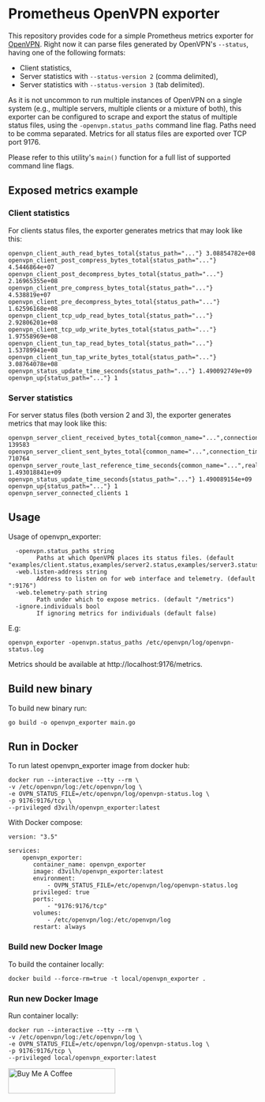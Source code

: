 # Prometheus OpenVPN exporter

This repository provides code for a simple Prometheus metrics exporter
for [OpenVPN](https://openvpn.net/). Right now it can parse files
generated by OpenVPN's `--status`, having one of the following formats:

* Client statistics,
* Server statistics with `--status-version 2` (comma delimited),
* Server statistics with `--status-version 3` (tab delimited).

As it is not uncommon to run multiple instances of OpenVPN on a single
system (e.g., multiple servers, multiple clients or a mixture of both),
this exporter can be configured to scrape and export the status of
multiple status files, using the `-openvpn.status_paths` command line
flag. Paths need to be comma separated. Metrics for all status files are
exported over TCP port 9176.

Please refer to this utility's `main()` function for a full list of
supported command line flags.

## Exposed metrics example

### Client statistics

For clients status files, the exporter generates metrics that may look
like this:

```shell
openvpn_client_auth_read_bytes_total{status_path="..."} 3.08854782e+08
openvpn_client_post_compress_bytes_total{status_path="..."} 4.5446864e+07
openvpn_client_post_decompress_bytes_total{status_path="..."} 2.16965355e+08
openvpn_client_pre_compress_bytes_total{status_path="..."} 4.538819e+07
openvpn_client_pre_decompress_bytes_total{status_path="..."} 1.62596168e+08
openvpn_client_tcp_udp_read_bytes_total{status_path="..."} 2.92806201e+08
openvpn_client_tcp_udp_write_bytes_total{status_path="..."} 1.97558969e+08
openvpn_client_tun_tap_read_bytes_total{status_path="..."} 1.53789941e+08
openvpn_client_tun_tap_write_bytes_total{status_path="..."} 3.08764078e+08
openvpn_status_update_time_seconds{status_path="..."} 1.490092749e+09
openvpn_up{status_path="..."} 1
```

### Server statistics

For server status files (both version 2 and 3), the exporter generates
metrics that may look like this:

```shell
openvpn_server_client_received_bytes_total{common_name="...",connection_time="...",real_address="...",status_path="...",username="...",virtual_address="..."} 139583
openvpn_server_client_sent_bytes_total{common_name="...",connection_time="...",real_address="...",status_path="...",username="...",virtual_address="..."} 710764
openvpn_server_route_last_reference_time_seconds{common_name="...",real_address="...",status_path="...",virtual_address="..."} 1.493018841e+09
openvpn_status_update_time_seconds{status_path="..."} 1.490089154e+09
openvpn_up{status_path="..."} 1
openvpn_server_connected_clients 1
```

## Usage

Usage of openvpn_exporter:

```shell
  -openvpn.status_paths string
    	Paths at which OpenVPN places its status files. (default "examples/client.status,examples/server2.status,examples/server3.status")
  -web.listen-address string
    	Address to listen on for web interface and telemetry. (default ":9176")
  -web.telemetry-path string
    	Path under which to expose metrics. (default "/metrics")
  -ignore.individuals bool
        If ignoring metrics for individuals (default false)
```

E.g:

```shell
openvpn_exporter -openvpn.status_paths /etc/openvpn/log/openvpn-status.log
```

Metrics should be available at http://localhost:9176/metrics.

## Build new binary
To build new binary run:
```shell
go build -o openvpn_exporter main.go
```

## Run in Docker
To run latest openvpn_exporter image from docker hub:
```shell
docker run --interactive --tty --rm \
-v /etc/openvpn/log:/etc/openvpn/log \
-e OVPN_STATUS_FILE=/etc/openvpn/log/openvpn-status.log \
-p 9176:9176/tcp \
--privileged d3vilh/openvpn_exporter:latest
```

With Docker compose:
```shell
version: "3.5"

services:
    openvpn_exporter:
       container_name: openvpn_exporter
       image: d3vilh/openvpn_exporter:latest
       environment:
           - OVPN_STATUS_FILE=/etc/openvpn/log/openvpn-status.log
       privileged: true
       ports:
           - "9176:9176/tcp"
       volumes:
           - /etc/openvpn/log:/etc/openvpn/log
       restart: always
```

### Build new Docker Image
To build the container locally:
```shell
docker build --force-rm=true -t local/openvpn_exporter .
```

### Run new Docker Image
Run container locally:

```shell
docker run --interactive --tty --rm \
-v /etc/openvpn/log:/etc/openvpn/log \
-e OVPN_STATUS_FILE=/etc/openvpn/log/openvpn-status.log \
-p 9176:9176/tcp \
--privileged local/openvpn_exporter:latest
```

<a href="https://www.buymeacoffee.com/d3vilh" target="_blank"><img src="https://cdn.buymeacoffee.com/buttons/v2/default-yellow.png" alt="Buy Me A Coffee" style="height: 51px !important;width: 217px !important;" ></a>

